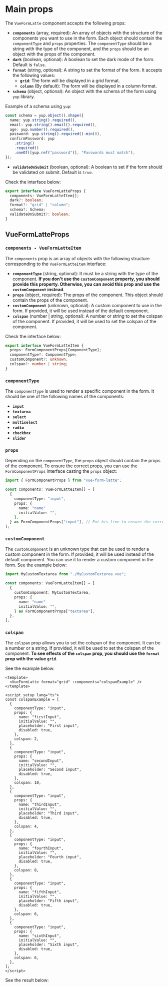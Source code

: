 # Main props

The `VueFormLatte` component accepts the following props:

- **`components`** (array, required): An array of objects with the structure of the components you want to use in the form. Each object should contain the `componentType` and `props` properties. The `componentType` should be a string with the type of the component, and the `props` should be an object with the props of the component.
- **`dark`** (boolean, optional): A boolean to set the dark mode of the form. Default is `false`.
- **`format`** (string, optional): A string to set the format of the form. It accepts the following values:
  - **`grid`**: The form will be displayed in a grid format.
  - **`column`** (By default): The form will be displayed in a column format.
- **`schema`** (object, optional): An object with the schema of the form using `yup` library.

Example of a schema using `yup`:

```typescript
const schema = yup.object().shape({
  name: yup.string().required(),
  email: yup.string().email().required(),
  age: yup.number().required(),
  password: yup.string().required().min(8),
  confirmPassword: yup
    .string()
    .required()
    .oneOf([yup.ref("password")], "Passwords must match"),
});
```

- **`validateOnSubmit`** (boolean, optional): A boolean to set if the form should be validated on submit. Default is `true`.

Check the interface below:

```typescript
export interface VueFormLatteProps {
  components: VueFormLatteItem[];
  dark?: boolean;
  format?: "grid" | "column";
  schema?: Schema;
  validateOnSubmit?: boolean;
}
```

## VueFormLatteProps

### `components - VueFormLatteItem`

The `components` prop is an array of objects with the following structure corresponding to the `VueFormLatteItem` interface:

- **`componentType`** (string, optional): It must be a string with the type of the component. **If you don't use the `customComponent` property, you should provide this property. Otherwise, you can avoid this prop and use the `customComponent` instead**.
- **`props`** (object, required): The props of the component. This object should contain the props of the component.
- **`customComponent`** (unknown, optional): A custom component to use in the form. If provided, it will be used instead of the default component.
- **`colspan`** (number | string, optional): A number or string to set the colspan of the component. If provided, it will be used to set the colspan of the component.

Check the interface below:

```typescript
export interface VueFormLatteItem {
  props: FormComponentProps[ComponentType];
  componentType?: ComponentType;
  customComponent?: unknown;
  colspan?: number | string;
}
```

### `componentType`

The `componentType` is used to render a specific component in the form. It should be one of the following names of the components:

- **`input`**
- **`textarea`**
- **`select`**
- **`multiselect`**
- **`radio`**
- **`checkbox`**
- **`slider`**

### `props`

Depending on the `componentType`, the `props` object should contain the props of the component. To ensure the correct props, you can use the `FormComponentProps` interface casting the `props` object:

```typescript
import { FormComponentProps } from "vue-form-latte";

const components: VueFormLatteItem[] = [
  {
    componentType: "input",
    props: {
      name: "name"
      initialValue: "",
    },
  } as FormComponentProps["input"], // Put his line to ensure the correct props
];
```

### `customComponent`

The `customComponent` is an unknown type that can be used to render a custom component in the form. If provided, it will be used instead of the default component. You can use it to render a custom component in the form. See the example below:

```typescript
import MyCustomTextarea from "./MyCustomTextarea.vue";

const components: VueFormLatteItem[] = [
  {
    customComponent: MyCustomTextarea,
    props: {
      name: "name"
      initialValue: "",
    } as FormComponentProps["textarea"],
  },
];
```

### `colspan`

The `colspan` prop allows you to set the colspan of the component. It can be a number or a string. If provided, it will be used to set the colspan of the component. **To see effects of the `colspan` prop, you should use the `format` prop with the value `grid`**.

See the example below:

```vue
<template>
  <VueFormLatte format="grid" :components="colspanExample" />
</template>

<script setup lang="ts">
const colspanExample = [
  {
    componentType: "input",
    props: {
      name: "firstInput",
      initialValue: "",
      placeholder: "First input",
      disabled: true,
    },
    colspan: 2,
  },
  {
    componentType: "input",
    props: {
      name: "secondInput",
      initialValue: "",
      placeholder: "Second input",
      disabled: true,
    },
    colspan: 10,
  },
  {
    componentType: "input",
    props: {
      name: "thirdInput",
      initialValue: "",
      placeholder: "Third input",
      disabled: true,
    },
    colspan: 4,
  },
  {
    componentType: "input",
    props: {
      name: "fourthInput",
      initialValue: "",
      placeholder: "Fourth input",
      disabled: true,
    },
    colspan: 8,
  },
  {
    componentType: "input",
    props: {
      name: "fifthInput",
      initialValue: "",
      placeholder: "Fifth input",
      disabled: true,
    },
    colspan: 6,
  },
  {
    componentType: "input",
    props: {
      name: "sixthInput",
      initialValue: "",
      placeholder: "Sixth input",
      disabled: true,
    },
    colspan: 6,
  },
];
</script>
```

See the result below:

<div class="p-5">
  <VueFormLatte format="grid" :components="colspanExample" />
</div>

<script setup lang="ts">
import { VueFormLatte } from "vue-form-latte";

const colspanExample = [
  {
    componentType: "input",
    props: {
      name: "firstInput",
      initialValue: "",
      placeholder: "First input",
      disabled: true,
    },
    colspan: 2,
  },
  {
    componentType: "input",
    props: {
      name: "secondInput",
      initialValue: "",
      placeholder: "Second input",
      disabled: true,
    },
    colspan: 10,
  },
  {
    componentType: "input",
    props: {
      name: "thirdInput",
      initialValue: "",
      placeholder: "Third input",
      disabled: true,
    },
    colspan: 4,
  },
  {
    componentType: "input",
    props: {
      name: "fourthInput",
      initialValue: "",
      placeholder: "Fourth input",
      disabled: true,
    },
    colspan: 8,
  },
  {
    componentType: "input",
    props: {
      name: "fifthInput",
      initialValue: "",
      placeholder: "Fifth input",
      disabled: true,
    },
    colspan: 6,
  },
  {
    componentType: "input",
    props: {
      name: "sixthInput",
      initialValue: "",
      placeholder: "Sixth input",
      disabled: true,
    },
    colspan: 6,
  }
];
</script>

